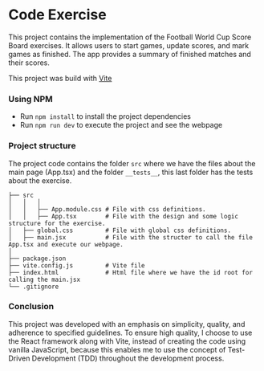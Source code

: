 # Code Exercise

This project contains the implementation of the Football World Cup Score Board exercises. It allows users to start games, update scores, and mark games as finished. The app provides a summary of finished matches and their scores.

This project was build with [Vite](https://vitejs.dev/)

### Using NPM

- Run `npm install` to install the project dependencies
- Run `npm run dev` to execute the project and see the webpage

### Project structure

The project code contains the folder `src` where we have the files about the main page (App.tsx) and the folder `__tests__`, this last folder has the tests about the exercise.

```
├── src
│   │   │
│   │   ├── App.module.css # File with css definitions.
│   │   ├── App.tsx        # File with the design and some logic structure for the exercise.
│   ├── global.css         # File with global css definitions.
│   ├── main.jsx           # File with the structer to call the file App.tsx and execute our webpage.
│
├── package.json
├── vite.config.js         # Vite file
├── index.html             # Html file where we have the id root for calling the main.jsx
└── .gitignore
```

### Conclusion

This project was developed with an emphasis on simplicity, quality, and adherence to specified guidelines. To ensure high quality, I choose to use the React framework along with Vite, instead of creating the code using vanilla JavaScript, because this enables me to use the concept of Test-Driven Development (TDD) throughout the development process.
